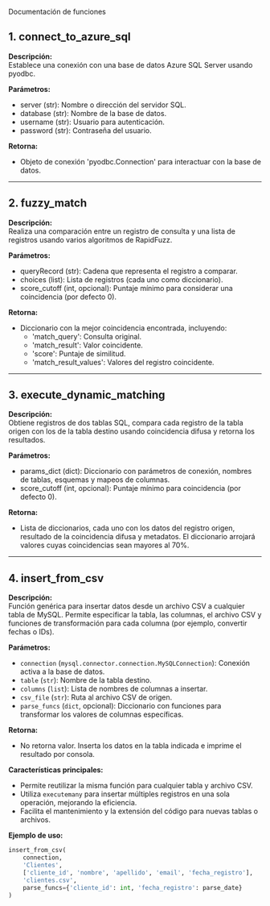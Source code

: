 Documentación de funciones

## 1. connect_to_azure_sql

**Descripción:**  
Establece una conexión con una base de datos Azure SQL Server usando pyodbc.

**Parámetros:**
- server (str): Nombre o dirección del servidor SQL.
- database (str): Nombre de la base de datos.
- username (str): Usuario para autenticación.
- password (str): Contraseña del usuario.

**Retorna:**  
- Objeto de conexión 'pyodbc.Connection' para interactuar con la base de datos.

---

## 2. fuzzy_match

**Descripción:**  
Realiza una comparación entre un registro de consulta y una lista de registros usando varios algoritmos de RapidFuzz.

**Parámetros:**
- queryRecord (str): Cadena que representa el registro a comparar.
- choices (list): Lista de registros (cada uno como diccionario).
- score_cutoff (int, opcional): Puntaje mínimo para considerar una coincidencia (por defecto 0).

**Retorna:**  
- Diccionario con la mejor coincidencia encontrada, incluyendo:
  - 'match_query': Consulta original.
  - 'match_result': Valor coincidente.
  - 'score': Puntaje de similitud.
  - 'match_result_values': Valores del registro coincidente.

---

## 3. execute_dynamic_matching

**Descripción:**  
Obtiene registros de dos tablas SQL, compara cada registro de la tabla origen con los de la tabla destino usando coincidencia difusa y retorna los resultados.

**Parámetros:**
- params_dict (dict): Diccionario con parámetros de conexión, nombres de tablas, esquemas y mapeos de columnas.
- score_cutoff (int, opcional): Puntaje mínimo para coincidencia (por defecto 0).

**Retorna:**  
- Lista de diccionarios, cada uno con los datos del registro origen, resultado de la coincidencia difusa y metadatos. El diccionario arrojará valores cuyas coincidencias sean mayores al 70%.

---

## 4. insert_from_csv

**Descripción:**  
Función genérica para insertar datos desde un archivo CSV a cualquier tabla de MySQL. Permite especificar la tabla, las columnas, el archivo CSV y funciones de transformación para cada columna (por ejemplo, convertir fechas o IDs).

**Parámetros:**
- `connection` (`mysql.connector.connection.MySQLConnection`): Conexión activa a la base de datos.
- `table` (`str`): Nombre de la tabla destino.
- `columns` (`list`): Lista de nombres de columnas a insertar.
- `csv_file` (`str`): Ruta al archivo CSV de origen.
- `parse_funcs` (`dict`, opcional): Diccionario con funciones para transformar los valores de columnas específicas.

**Retorna:**  
- No retorna valor. Inserta los datos en la tabla indicada e imprime el resultado por consola.

**Características principales:**
- Permite reutilizar la misma función para cualquier tabla y archivo CSV.
- Utiliza `executemany` para insertar múltiples registros en una sola operación, mejorando la eficiencia.
- Facilita el mantenimiento y la extensión del código para nuevas tablas o archivos.

**Ejemplo de uso:**
```python
insert_from_csv(
    connection,
    'Clientes',
    ['cliente_id', 'nombre', 'apellido', 'email', 'fecha_registro'],
    'clientes.csv',
    parse_funcs={'cliente_id': int, 'fecha_registro': parse_date}
)
